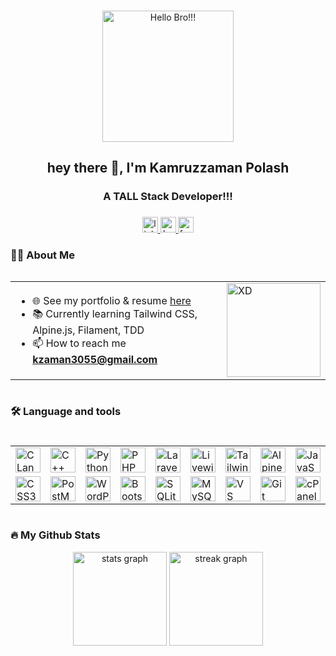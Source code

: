 ###
<div align="center">
  <img height="210" src="https://github.com/kzaman3055/kzaman3055/blob/main/assets/hi.jpg" title="Hello Bro!!!"/>
</div>
<h2 align="center">hey there 👋, I'm Kamruzzaman Polash</h2>

###

<h3 align="center">A TALL Stack Developer!!!</h3>

###

<div align="center">
  <a href="https://www.linkedin.com/in/kzaman3055/" target="_blank">
    <img src="https://img.shields.io/static/v1?message=LinkedIn&logo=linkedin&label=&color=0077B5&logoColor=white&labelColor=&style=for-the-badge" height="25" alt="linkedin logo"  />
  </a>
  <a href="https://www.hackerrank.com/profile/kzaman3055" target="_blank">
    <img src="https://img.shields.io/static/v1?message=HackerRank&logo=hackerrank&label=&color=2EC866&logoColor=white&labelColor=&style=for-the-badge" height="25" alt="hackerrank logo"  />
  </a>
  <a href="https://www.facebook.com/p0la5h/" target="_blank">
  <img src="https://img.shields.io/static/v1?message=Facebook&logo=facebook&label=&color=1877F2&logoColor=white&labelColor=&style=for-the-badge" height="25" alt="facebook logo"  />
  </a>

</div>

###
<h3 align="left">👩‍💻  About Me</h3>
<div align="center" style="display: flex; flex-direction: column; align-items: center; justify-content: center;">
    <table>
        <tr>
            <td> 
                  <ul> 
                    <li>🌐 See my portfolio & resume <a href="https://kzaman3055.github.io/" target="_blank">here</a></li>
                        <li>📚 Currently learning Tailwind CSS, Alpine.js, Filament, TDD</li>
                        <li>📫 How to reach me <strong><a href="mailto:kzaman3055@gmail.com">kzaman3055@gmail.com</a></strong></li>
                    </ul>
            </td>
            <td>  <img height="150"  src="https://github.com/kzaman3055/kzaman3055/blob/main/assets/xd.gif" title="XD"/></td>
        </tr>
    </table>
</div>

###

<h3 align="left">🛠 Language and tools</h3>

###
<div align="center" style="display: flex; flex-direction: column; align-items: center; justify-content: center;">
    <table>
        <!-- Row 1 -->
        <tr>
            <td><img src="https://github.com/kzaman3055/kzaman3055/blob/main/assets/1.svg" title="C Language" height="40" /></td>
            <td><img src="https://github.com/kzaman3055/kzaman3055/blob/main/assets/2.svg" title="C++ Language" height="40" /></td>
            <td><img src="https://github.com/kzaman3055/kzaman3055/blob/main/assets/3.svg" title="Python Language" height="40" /></td>
            <td><img src="https://github.com/kzaman3055/kzaman3055/blob/main/assets/4.svg" title="PHP Language" height="40" /></td>
            <td><img src="https://github.com/kzaman3055/kzaman3055/blob/main/assets/5.svg" title="Laravel Framework" height="40" /></td>
            <td><img src="https://github.com/kzaman3055/kzaman3055/blob/main/assets/6.svg" title="Livewire" height="40" /></td>
            <td><img src="https://github.com/kzaman3055/kzaman3055/blob/main/assets/7.svg" title="Tailwind CSS" height="40" /></td>
            <td><img src="https://github.com/kzaman3055/kzaman3055/blob/main/assets/8.svg" title="Alpine.js" height="40" /></td>
            <td><img src="https://github.com/kzaman3055/kzaman3055/blob/main/assets/9.svg" title="JavaScript" height="40" /></td>
            <td><img src="https://github.com/kzaman3055/kzaman3055/blob/main/assets/10.svg" title="HTML5" height="40" /></td>
        </tr>
        <!-- Row 2 -->
        <tr>
            <td><img src="https://github.com/kzaman3055/kzaman3055/blob/main/assets/11.svg" title="CSS3" height="40" /></td>
            <td><img src="https://github.com/kzaman3055/kzaman3055/blob/main/assets/12.svg" title="PostMan" height="40" /></td>
            <td><img src="https://github.com/kzaman3055/kzaman3055/blob/main/assets/13.svg" title="WordPress" height="40" /></td>
            <td><img src="https://github.com/kzaman3055/kzaman3055/blob/main/assets/14.svg" title="Bootstrap" height="40" /></td>
            <td><img src="https://github.com/kzaman3055/kzaman3055/blob/main/assets/15.svg" title="SQLite" height="40" /></td>
            <td><img src="https://github.com/kzaman3055/kzaman3055/blob/main/assets/16.svg" title="MySQL" height="40" /></td>
            <td><img src="https://github.com/kzaman3055/kzaman3055/blob/main/assets/17.svg" title="VS Code" height="40" /></td>
            <td><img src="https://github.com/kzaman3055/kzaman3055/blob/main/assets/18.svg" title="Git" height="40" /></td>
            <td><img src="https://github.com/kzaman3055/kzaman3055/blob/main/assets/19.svg" title="cPanel" height="40" /></td>
            <td><img src="https://github.com/kzaman3055/kzaman3055/blob/main/assets/20.svg" title="Linux" height="40" /></td>
        </tr>
    </table>
</div>

###
<h3 align="left">🔥 My Github Stats </h3>
<div align="center">
  <img src="https://github-readme-stats.vercel.app/api?username=kzaman3055&hide_title=false&hide_rank=false&show_icons=true&include_all_commits=true&count_private=true&disable_animations=false&theme=dracula&locale=en&hide_border=false&order=1" height="150" alt="stats graph"  />
  <img src="https://streak-stats.demolab.com?user=kzaman3055&locale=en&mode=daily&theme=dracula&hide_border=false&border_radius=5&order=3" height="150" alt="streak graph"  />
</div>
